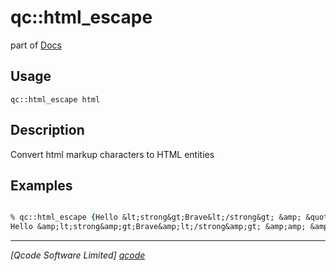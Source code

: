 qc::html_escape
===============

part of [Docs](.)

Usage
-----
`qc::html_escape html`

Description
-----------
Convert html markup characters to HTML entities

Examples
--------
```tcl

% qc::html_escape {Hello &lt;strong&gt;Brave&lt;/strong&gt; &amp; &quot;Wise&quot; Ones}
Hello &amp;lt;strong&amp;gt;Brave&amp;lt;/strong&amp;gt; &amp;amp; &amp;quot;Wise&amp;quot; Ones

```

----------------------------------
*[Qcode Software Limited] [qcode]*

[qcode]: www.qcode.co.uk "Qcode Software"